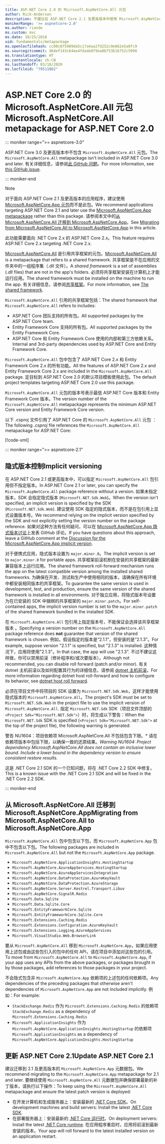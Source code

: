 ```yaml
---
title: ASP.NET Core 2.0 的 Microsoft.AspNetCore.All 元包
author: Rick-Anderson
description: 不建议在 ASP.NET Core 2.1 及更高版本中使用 Microsoft.AspNetCore.All 元数据包。
monikerRange: '>= aspnetcore-2.0'
ms.author: riande
ms.custom: mvc
ms.date: 10/25/2018
uid: fundamentals/metapackage
ms.openlocfilehash: cc00c075909da5c17a4aa2fd252c9e662e5a0fc9
ms.sourcegitcommit: d64ef143c64ee4fdade8f9ea0b753b16752c5998
ms.translationtype: HT
ms.contentlocale: zh-CN
ms.lasthandoff: 03/18/2020
ms.locfileid: "79511062"
---
```

# <a name="microsoftaspnetcoreall-metapackage-for-aspnet-core-20"></a><span data-ttu-id="696d9-103">ASP.NET Core 2.0 的 Microsoft.AspNetCore.All 元包</span><span class="sxs-lookup"><span data-stu-id="696d9-103">Microsoft.AspNetCore.All metapackage for ASP.NET Core 2.0</span></span>

::: moniker range=">= aspnetcore-3.0"

<span data-ttu-id="696d9-104">ASP.NET Core 3.0 及更高版本中不包含 `Microsoft.AspNetCore.All` 元包。</span><span class="sxs-lookup"><span data-stu-id="696d9-104">The `Microsoft.AspNetCore.All` metapackage isn't included in ASP.NET Core 3.0 and later.</span></span> <span data-ttu-id="696d9-105">有关详细信息，请参阅[此 GitHub 问题](https://github.com/aspnet/Announcements/issues/314)。</span><span class="sxs-lookup"><span data-stu-id="696d9-105">For more information, see [this GitHub issue](https://github.com/aspnet/Announcements/issues/314).</span></span>

::: moniker-end

> [!NOTE]
> <span data-ttu-id="696d9-106">对于面向 ASP.NET Core 2.1 及更高版本的应用程序，建议使用 [Microsoft.AspNetCore.App 元包](xref:fundamentals/metapackage-app)而不是此包。</span><span class="sxs-lookup"><span data-stu-id="696d9-106">We recommend applications targeting ASP.NET Core 2.1 and later use the [Microsoft.AspNetCore.App metapackage](xref:fundamentals/metapackage-app) rather than this package.</span></span> <span data-ttu-id="696d9-107">请参阅本文中的[从 Microsoft.AspNetCore.All 迁移到 Microsoft.AspNetCore.App](#migrate)。</span><span class="sxs-lookup"><span data-stu-id="696d9-107">See [Migrating from Microsoft.AspNetCore.All to Microsoft.AspNetCore.App](#migrate) in this article.</span></span>

<span data-ttu-id="696d9-108">此功能需要面向 .NET Core 2.x 的 ASP.NET Core 2.x。</span><span class="sxs-lookup"><span data-stu-id="696d9-108">This feature requires ASP.NET Core 2.x targeting .NET Core 2.x.</span></span>

<span data-ttu-id="696d9-109">[Microsoft.AspNetCore.All](https://www.nuget.org/packages/Microsoft.AspNetCore.All) 是引用共享框架的元包。</span><span class="sxs-lookup"><span data-stu-id="696d9-109">[Microsoft.AspNetCore.All](https://www.nuget.org/packages/Microsoft.AspNetCore.All) is a metapackage that refers to a shared framework.</span></span> <span data-ttu-id="696d9-110"> 共享框架是不在应用的文件夹中的一组程序集（.dll  文件）。</span><span class="sxs-lookup"><span data-stu-id="696d9-110">A *shared framework* is a set of assemblies (*.dll* files) that are not in the app's folders.</span></span> <span data-ttu-id="696d9-111">必须将共享框架安装在计算机上才能运行应用。</span><span class="sxs-lookup"><span data-stu-id="696d9-111">The shared framework must be installed on the machine to run the app.</span></span> <span data-ttu-id="696d9-112">有关详细信息，请参阅[共享框架](https://natemcmaster.com/blog/2018/08/29/netcore-primitives-2/)。</span><span class="sxs-lookup"><span data-stu-id="696d9-112">For more information, see [The shared framework](https://natemcmaster.com/blog/2018/08/29/netcore-primitives-2/).</span></span>

<span data-ttu-id="696d9-113">`Microsoft.AspNetCore.All` 引用的共享框架包括：</span><span class="sxs-lookup"><span data-stu-id="696d9-113">The shared framework that `Microsoft.AspNetCore.All` refers to includes:</span></span>

* <span data-ttu-id="696d9-114">ASP.NET Core 团队支持的所有包。</span><span class="sxs-lookup"><span data-stu-id="696d9-114">All supported packages by the ASP.NET Core team.</span></span>
* <span data-ttu-id="696d9-115">Entity Framework Core 支持的所有包。</span><span class="sxs-lookup"><span data-stu-id="696d9-115">All supported packages by the Entity Framework Core.</span></span>
* <span data-ttu-id="696d9-116">ASP.NET Core 和 Entity Framework Core 使用的内部和第三方依赖关系。</span><span class="sxs-lookup"><span data-stu-id="696d9-116">Internal and 3rd-party dependencies used by ASP.NET Core and Entity Framework Core.</span></span>

<span data-ttu-id="696d9-117">`Microsoft.AspNetCore.All` 包中包含了 ASP.NET Core 2.x 和 Entity Framework Core 2.x 的所有功能。</span><span class="sxs-lookup"><span data-stu-id="696d9-117">All the features of ASP.NET Core 2.x and Entity Framework Core 2.x are included in the `Microsoft.AspNetCore.All` package.</span></span> <span data-ttu-id="696d9-118">定目标到 ASP.NET Core 2.0 的默认项目模板使用此包。</span><span class="sxs-lookup"><span data-stu-id="696d9-118">The default project templates targeting ASP.NET Core 2.0 use this package.</span></span>

<span data-ttu-id="696d9-119">`Microsoft.AspNetCore.All` 元包的版本号表示最低 ASP.NET Core 版本和 Entity Framework Core 版本。</span><span class="sxs-lookup"><span data-stu-id="696d9-119">The version number of the `Microsoft.AspNetCore.All` metapackage represents the minimum ASP.NET Core version and Entity Framework Core version.</span></span>

<span data-ttu-id="696d9-120">以下 .csproj 文件引用了 ASP.NET Core 的 `Microsoft.AspNetCore.All` 元包  ：</span><span class="sxs-lookup"><span data-stu-id="696d9-120">The following *.csproj* file references the `Microsoft.AspNetCore.All` metapackage for ASP.NET Core:</span></span>

[!code-xml[](metapackage/samples/Metapackage.All.Example.csproj?highlight=8)]

::: moniker range=">= aspnetcore-2.1"

## <a name="implicit-versioning"></a><span data-ttu-id="696d9-121">隐式版本控制</span><span class="sxs-lookup"><span data-stu-id="696d9-121">Implicit versioning</span></span>

<span data-ttu-id="696d9-122">在 ASP.NET Core 2.1 或更高版本中，可以指定 `Microsoft.AspNetCore.All` 包引用但不指定版本。</span><span class="sxs-lookup"><span data-stu-id="696d9-122">In ASP.NET Core 2.1 or later, you can specify the `Microsoft.AspNetCore.All` package reference without a version.</span></span> <span data-ttu-id="696d9-123">如果未指定版本，SDK 会指定隐式版本 (`Microsoft.NET.Sdk.Web`)。</span><span class="sxs-lookup"><span data-stu-id="696d9-123">When the version isn't specified, an implicit version is specified by the SDK (`Microsoft.NET.Sdk.Web`).</span></span> <span data-ttu-id="696d9-124">建议使用 SDK 指定的隐式版本，而不是在包引用上显式设置版本号。</span><span class="sxs-lookup"><span data-stu-id="696d9-124">We recommend relying on the implicit version specified by the SDK and not explicitly setting the version number on the package reference.</span></span> <span data-ttu-id="696d9-125">如果对这种方法有任何疑问，可以在 [Microsoft.AspNetCore.App 隐式版本讨论](https://github.com/dotnet/AspNetCore.Docs/issues/6430)上发表 GitHub 评论。</span><span class="sxs-lookup"><span data-stu-id="696d9-125">If you have questions about this approach, leave a GitHub comment at the [Discussion for the Microsoft.AspNetCore.App implicit version](https://github.com/dotnet/AspNetCore.Docs/issues/6430).</span></span>

<span data-ttu-id="696d9-126">对于便携式应用，隐式版本设置为 `major.minor.0`。</span><span class="sxs-lookup"><span data-stu-id="696d9-126">The implicit version is set to `major.minor.0` for portable apps.</span></span> <span data-ttu-id="696d9-127">共享框架前滚机制在安装的共享框架的最新兼容版本上运行应用。</span><span class="sxs-lookup"><span data-stu-id="696d9-127">The shared framework roll-forward mechanism runs the app on the latest compatible version among the installed shared frameworks.</span></span> <span data-ttu-id="696d9-128">为确保在开发、测试和生产中使用相同的版本，请确保在所有环境中都安装相同版本的共享框架。</span><span class="sxs-lookup"><span data-stu-id="696d9-128">To guarantee the same version is used in development, test, and production, ensure the same version of the shared framework is installed in all environments.</span></span> <span data-ttu-id="696d9-129">对于独立应用，将隐式版本号设置为在已安装的 SDK 中捆绑的共享框架的 `major.minor.patch`。</span><span class="sxs-lookup"><span data-stu-id="696d9-129">For self-contained apps, the implicit version number is set to the `major.minor.patch` of the shared framework bundled in the installed SDK.</span></span>

<span data-ttu-id="696d9-130">在 `Microsoft.AspNetCore.All` 包引用上指定版本号，不能保证会选择该共享框架版本  。</span><span class="sxs-lookup"><span data-stu-id="696d9-130">Specifying a version number on the `Microsoft.AspNetCore.All` package reference does **not** guarantee that version of the shared framework is chosen.</span></span> <span data-ttu-id="696d9-131">例如，假设指定的版本是“2.1.1”，但安装的是“2.1.3”。</span><span class="sxs-lookup"><span data-stu-id="696d9-131">For example, suppose version "2.1.1" is specified, but "2.1.3" is installed.</span></span> <span data-ttu-id="696d9-132">这种情况下，应用将使用"2.1.3"。</span><span class="sxs-lookup"><span data-stu-id="696d9-132">In that case, the app will use "2.1.3".</span></span> <span data-ttu-id="696d9-133">不过不建议这样做，你可以禁用前滚（修补程序和/或次要版本）。</span><span class="sxs-lookup"><span data-stu-id="696d9-133">Although not recommended, you can disable roll forward (patch and/or minor).</span></span> <span data-ttu-id="696d9-134">有关 dotnet 主机前滚以及如何配置其行为的详细信息，请参阅 [dotnet 主机前滚](https://github.com/dotnet/core-setup/blob/master/Documentation/design-docs/roll-forward-on-no-candidate-fx.md)。</span><span class="sxs-lookup"><span data-stu-id="696d9-134">For more information regarding dotnet host roll-forward and how to configure its behavior, see [dotnet host roll forward](https://github.com/dotnet/core-setup/blob/master/Documentation/design-docs/roll-forward-on-no-candidate-fx.md).</span></span>

<span data-ttu-id="696d9-135">必须在项目文件中将项目的 SDK 设置为 `Microsoft.NET.Sdk.Web`，这样才能使用隐式版本的 `Microsoft.AspNetCore.All`。</span><span class="sxs-lookup"><span data-stu-id="696d9-135">The project's SDK must be set to `Microsoft.NET.Sdk.Web` in the project file to use the implicit version of `Microsoft.AspNetCore.All`.</span></span> <span data-ttu-id="696d9-136">指定 `Microsoft.NET.Sdk` SDK（项目文件顶部的 `<Project Sdk="Microsoft.NET.Sdk">`）时，将生成以下警告：</span><span class="sxs-lookup"><span data-stu-id="696d9-136">When the `Microsoft.NET.Sdk` SDK is specified (`<Project Sdk="Microsoft.NET.Sdk">` at the top of the project file), the following warning is generated:</span></span>

<span data-ttu-id="696d9-137">警告 NU1604：项目依赖项 Microsoft.AspNetCore.All 不包括包含下限。\* 请在依赖项版本中包括下限，以确保一致的还原结果。</span><span class="sxs-lookup"><span data-stu-id="696d9-137">*Warning NU1604: Project dependency Microsoft.AspNetCore.All does not contain an inclusive lower bound. Include a lower bound in the dependency version to ensure consistent restore results.*</span></span>

<span data-ttu-id="696d9-138">这是 .NET Core 2.1 SDK 的一个已知问题，将在 .NET Core 2.2 SDK 中修复。</span><span class="sxs-lookup"><span data-stu-id="696d9-138">This is a known issue with the .NET Core 2.1 SDK and will be fixed in the .NET Core 2.2 SDK.</span></span>

::: moniker-end

<a name="migrate"></a>

## <a name="migrating-from-microsoftaspnetcoreall-to-microsoftaspnetcoreapp"></a><span data-ttu-id="696d9-139">从 Microsoft.AspNetCore.All 迁移到 Microsoft.AspNetCore.App</span><span class="sxs-lookup"><span data-stu-id="696d9-139">Migrating from Microsoft.AspNetCore.All to Microsoft.AspNetCore.App</span></span>

<span data-ttu-id="696d9-140">`Microsoft.AspNetCore.All` 包中包含以下包，而 `Microsoft.AspNetCore.App` 包中不包含以下包。</span><span class="sxs-lookup"><span data-stu-id="696d9-140">The following packages are included in `Microsoft.AspNetCore.All` but not the `Microsoft.AspNetCore.App` package.</span></span>

* `Microsoft.AspNetCore.ApplicationInsights.HostingStartup`
* `Microsoft.AspNetCore.AzureAppServices.HostingStartup`
* `Microsoft.AspNetCore.AzureAppServicesIntegration`
* `Microsoft.AspNetCore.DataProtection.AzureKeyVault`
* `Microsoft.AspNetCore.DataProtection.AzureStorage`
* `Microsoft.AspNetCore.Server.Kestrel.Transport.Libuv`
* `Microsoft.AspNetCore.SignalR.Redis`
* `Microsoft.Data.Sqlite`
* `Microsoft.Data.Sqlite.Core`
* `Microsoft.EntityFrameworkCore.Sqlite`
* `Microsoft.EntityFrameworkCore.Sqlite.Core`
* `Microsoft.Extensions.Caching.Redis`
* `Microsoft.Extensions.Configuration.AzureKeyVault`
* `Microsoft.Extensions.Logging.AzureAppServices`
* `Microsoft.VisualStudio.Web.BrowserLink`

<span data-ttu-id="696d9-141">要从 `Microsoft.AspNetCore.All` 移到 `Microsoft.AspNetCore.App`，如果应用使用上述包或由这些包引入的包中的任何 API，请在项目中添加对这些包的引用。</span><span class="sxs-lookup"><span data-stu-id="696d9-141">To move from `Microsoft.AspNetCore.All` to `Microsoft.AspNetCore.App`, if your app uses any APIs from the above packages, or packages brought in by those packages, add references to those packages in your project.</span></span>

<span data-ttu-id="696d9-142">不会隐式包含非 `Microsoft.AspNetCore.App` 依赖项的上述包的任何依赖项。</span><span class="sxs-lookup"><span data-stu-id="696d9-142">Any dependencies of the preceding packages that otherwise aren't dependencies of `Microsoft.AspNetCore.App` are not included implicitly.</span></span> <span data-ttu-id="696d9-143">例如：</span><span class="sxs-lookup"><span data-stu-id="696d9-143">For example:</span></span>

* <span data-ttu-id="696d9-144">`StackExchange.Redis` 作为 `Microsoft.Extensions.Caching.Redis` 的依赖项</span><span class="sxs-lookup"><span data-stu-id="696d9-144">`StackExchange.Redis` as a dependency of `Microsoft.Extensions.Caching.Redis`</span></span>
* <span data-ttu-id="696d9-145">`Microsoft.ApplicationInsights` 作为 `Microsoft.AspNetCore.ApplicationInsights.HostingStartup` 的依赖项</span><span class="sxs-lookup"><span data-stu-id="696d9-145">`Microsoft.ApplicationInsights` as a dependency of `Microsoft.AspNetCore.ApplicationInsights.HostingStartup`</span></span>

## <a name="update-aspnet-core-21"></a><span data-ttu-id="696d9-146">更新 ASP.NET Core 2.1</span><span class="sxs-lookup"><span data-stu-id="696d9-146">Update ASP.NET Core 2.1</span></span>

<span data-ttu-id="696d9-147">建议迁移到 2.1 及更高版本的 `Microsoft.AspNetCore.App` 元数据包。</span><span class="sxs-lookup"><span data-stu-id="696d9-147">We recommend migrating to the `Microsoft.AspNetCore.App` metapackage for 2.1 and later.</span></span> <span data-ttu-id="696d9-148">要继续使用 `Microsoft.AspNetCore.All` 元数据包并确保部署最新的补丁版本，请执行以下操作：</span><span class="sxs-lookup"><span data-stu-id="696d9-148">To keep using the `Microsoft.AspNetCore.All` metapackage and ensure the latest patch version is deployed:</span></span>

* <span data-ttu-id="696d9-149">在开发计算机和生成服务器上：安装最新的 [.NET Core SDK](https://dotnet.microsoft.com/download)。</span><span class="sxs-lookup"><span data-stu-id="696d9-149">On development machines and build servers: Install the latest [.NET Core SDK](https://dotnet.microsoft.com/download).</span></span>
* <span data-ttu-id="696d9-150">在部署服务器上：安装最新的 [.NET Core 运行时](https://dotnet.microsoft.com/download)。</span><span class="sxs-lookup"><span data-stu-id="696d9-150">On deployment servers: Install the latest [.NET Core runtime](https://dotnet.microsoft.com/download).</span></span>
 <span data-ttu-id="696d9-151">在应用程序重启时，应用将前滚到最新安装的版本。</span><span class="sxs-lookup"><span data-stu-id="696d9-151">Your app will roll forward to the latest installed version on an application restart.</span></span>
